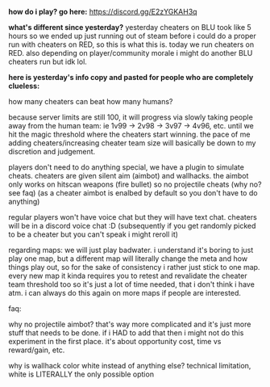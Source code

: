 **how do i play? go here:** https://discord.gg/E2zYGKAH3q

**what's different since yesterday?** yesterday cheaters on BLU took like 5 hours so we ended up just running out of steam before i could do a proper run with cheaters on RED, so this is what this is. today we run cheaters on RED. also depending on player/community morale i might do another BLU cheaters run but idk lol.

**here is yesterday's info copy and pasted for people who are completely clueless:**


how many cheaters can beat how many humans?


because server limits are still 100, it will progress via slowly taking people away from the human team: ie 1v99 -> 2v98 -> 3v97 -> 4v96, etc. until we hit the magic threshold where the cheaters start winning. the pace of me adding cheaters/increasing cheater team size will basically be down to my discretion and judgement.

players don't need to do anything special, we have a plugin to simulate cheats. cheaters are given silent aim (aimbot) and wallhacks. the aimbot only works on hitscan weapons (fire bullet) so no projectile cheats (why no? see faq) (as a cheater aimbot is enalbed by default so you don't have to do anything)

regular players won't have voice chat but they will have text chat. cheaters will be in a discord voice chat :D (subsequently if you get randomly picked to be a cheater but you can't speak i might reroll it)

regarding maps: we will just play badwater. i understand it's boring to just play one map, but a different map will literally change the meta and how things play out, so for the sake of consistency i rather just stick to one map. every new map it kinda requires you to retest and revalidate the cheater team threshold too so it's just a lot of time needed, that i don't think i have atm. i can always do this again on more maps if people are interested. 

faq:

why no projectile aimbot? that's way more complicated and it's just more stuff that needs to be done. if i HAD to add that then i might not do this experiment in the first place. it's about opportunity cost, time vs reward/gain, etc.

why is wallhack color white instead of anything else? technical limitation, white is LITERALLY the only possible option

